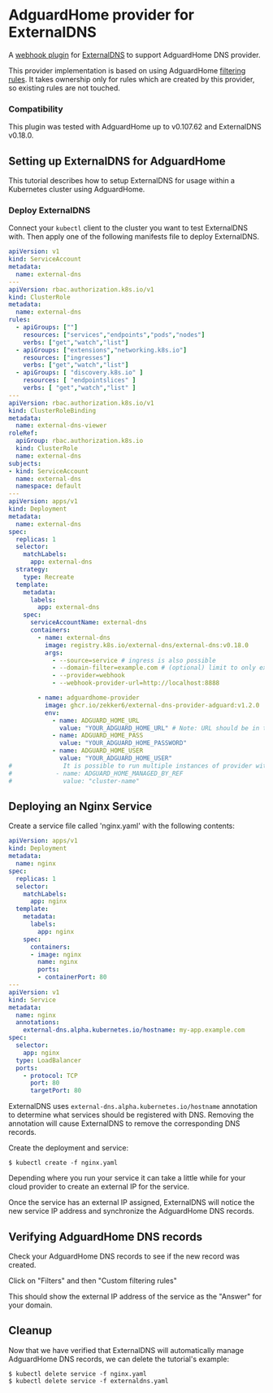 # AdguardHome provider for ExternalDNS

A [webhook plugin](https://github.com/kubernetes-sigs/external-dns/blob/v0.18.0/docs/tutorials/webhook-provider.md) for [ExternalDNS](https://github.com/kubernetes-sigs/external-dns) to support AdguardHome DNS provider.

This provider implementation is based on using AdguardHome [filtering rules](https://adguard-dns.io/kb/general/dns-filtering-syntax/).
It takes ownership only for rules which are created by this provider, so existing rules are not touched.

### Compatibility

This plugin was tested with AdguardHome up to v0.107.62 and ExternalDNS v0.18.0.

## Setting up ExternalDNS for AdguardHome

This tutorial describes how to setup ExternalDNS for usage within a Kubernetes cluster using AdguardHome.

### Deploy ExternalDNS

Connect your `kubectl` client to the cluster you want to test ExternalDNS with.
Then apply one of the following manifests file to deploy ExternalDNS.

```yaml
apiVersion: v1
kind: ServiceAccount
metadata:
  name: external-dns
---
apiVersion: rbac.authorization.k8s.io/v1
kind: ClusterRole
metadata:
  name: external-dns
rules:
  - apiGroups: [""]
    resources: ["services","endpoints","pods","nodes"]
    verbs: ["get","watch","list"]
  - apiGroups: ["extensions","networking.k8s.io"]
    resources: ["ingresses"]
    verbs: ["get","watch","list"]
  - apiGroups: [ "discovery.k8s.io" ]
    resources: [ "endpointslices" ]
    verbs: [ "get","watch","list" ]
---
apiVersion: rbac.authorization.k8s.io/v1
kind: ClusterRoleBinding
metadata:
  name: external-dns-viewer
roleRef:
  apiGroup: rbac.authorization.k8s.io
  kind: ClusterRole
  name: external-dns
subjects:
- kind: ServiceAccount
  name: external-dns
  namespace: default
---
apiVersion: apps/v1
kind: Deployment
metadata:
  name: external-dns
spec:
  replicas: 1
  selector:
    matchLabels:
      app: external-dns
  strategy:
    type: Recreate
  template:
    metadata:
      labels:
        app: external-dns
    spec:
      serviceAccountName: external-dns
      containers:
        - name: external-dns
          image: registry.k8s.io/external-dns/external-dns:v0.18.0
          args:
            - --source=service # ingress is also possible
            - --domain-filter=example.com # (optional) limit to only example.com domains; change to match the zone created above.
            - --provider=webhook
            - --webhook-provider-url=http://localhost:8888

        - name: adguardhome-provider
          image: ghcr.io/zekker6/external-dns-provider-adguard:v1.2.0
          env:
            - name: ADGUARD_HOME_URL
              value: "YOUR_ADGUARD_HOME_URL" # Note: URL should be in the format of http://adguard.home:3000/control/
            - name: ADGUARD_HOME_PASS
              value: "YOUR_ADGUARD_HOME_PASSWORD"
            - name: ADGUARD_HOME_USER
              value: "YOUR_ADGUARD_HOME_USER"
#              It is possible to run multiple instances of provider with a single AdguardHome instance by using different owner refs
#            - name: ADGUARD_HOME_MANAGED_BY_REF
#              value: "cluster-name"
```


## Deploying an Nginx Service

Create a service file called 'nginx.yaml' with the following contents:

```yaml
apiVersion: apps/v1
kind: Deployment
metadata:
  name: nginx
spec:
  replicas: 1
  selector:
    matchLabels:
      app: nginx
  template:
    metadata:
      labels:
        app: nginx
    spec:
      containers:
      - image: nginx
        name: nginx
        ports:
        - containerPort: 80
---
apiVersion: v1
kind: Service
metadata:
  name: nginx
  annotations:
    external-dns.alpha.kubernetes.io/hostname: my-app.example.com
spec:
  selector:
    app: nginx
  type: LoadBalancer
  ports:
    - protocol: TCP
      port: 80
      targetPort: 80
```

ExternalDNS uses `external-dns.alpha.kubernetes.io/hostname` annotation to determine what services should be registered with DNS. Removing the annotation will cause ExternalDNS to remove the corresponding DNS records.

Create the deployment and service:

```console
$ kubectl create -f nginx.yaml
```

Depending where you run your service it can take a little while for your cloud provider to create an external IP for the service.

Once the service has an external IP assigned, ExternalDNS will notice the new service IP address and synchronize the AdguardHome DNS records.

## Verifying AdguardHome DNS records

Check your AdguardHome DNS records to see if the new record was created.

Click on "Filters" and then "Custom filtering rules"

This should show the external IP address of the service as the "Answer" for your domain.

## Cleanup

Now that we have verified that ExternalDNS will automatically manage AdguardHome DNS records, we can delete the tutorial's example:

```
$ kubectl delete service -f nginx.yaml
$ kubectl delete service -f externaldns.yaml
```
